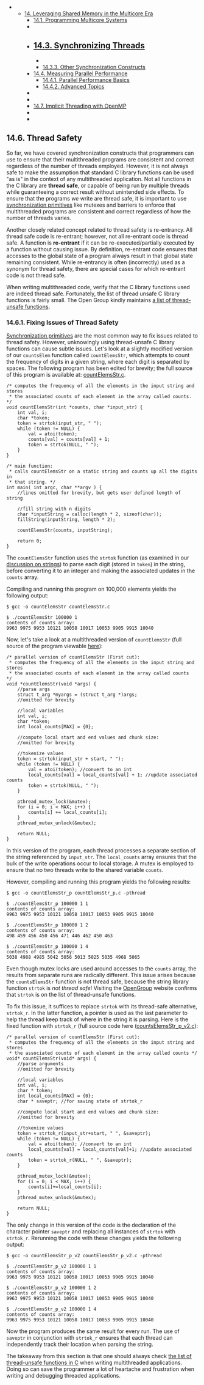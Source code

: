 





-   -   [14. Leveraging Shared Memory in the Multicore
        Era]()
        -   [14.1. Programming Multicore
            Systems]()
        -  
        -   [14.3. Synchronizing
            Threads]()
            -  
            -  
            -   [14.3.3. Other Synchronization
                Constructs]()
        -   [14.4. Measuring Parallel
            Performance]()
            -   [14.4.1. Parallel Performance
                Basics]()
            -   [14.4.2. Advanced
                Topics]()
        -  
        -  
        -   [14.7. Implicit Threading with
            OpenMP]()
        -  
        -  











## 14.6. Thread Safety 

So far, we have covered synchronization constructs that programmers can
use to ensure that their multithreaded programs are consistent and
correct regardless of the number of threads employed. However, it is not
always safe to make the assumption that standard C library functions can
be used \"as is\" in the context of any multithreaded application. Not
all functions in the C library are **thread safe**, or capable of being
run by multiple threads while guaranteeing a correct result without
unintended side effects. To ensure that the programs *we* write are
thread safe, it is important to use [synchronization
primitives](synchronization.html#_synchronizing_threads) like
mutexes and barriers to enforce that multithreaded programs are
consistent and correct regardless of how the number of threads varies.


Another closely related concept related to thread safety is re-entrancy.
All thread safe code is re-entrant; however, not all re-entrant code is
thread safe. A function is **re-entrant** if it can be
re-executed/partially executed by a function without causing issue. By
definition, re-entrant code ensures that accesses to the global state of
a program always result in that global state remaining consistent. While
re-entrancy is often (incorrectly) used as a synonym for thread safety,
there are special cases for which re-entrant code is not thread safe.


When writing multithreaded code, verify that the C library functions
used are indeed thread safe. Fortunately, the list of thread unsafe C
library functions is fairly small. The Open Group kindly maintains [a
list of thread-unsafe
functions](http://pubs.opengroup.org/onlinepubs/009695399/functions/xsh_chap02_09.html).



### 14.6.1. Fixing Issues of Thread Safety 

[Synchronization
primitives](synchronization.html#_synchronizing_threads) are the
most common way to fix issues related to thread safety. However,
unknowingly using thread-unsafe C library functions can cause subtle
issues. Let's look at a slightly modified version of our `countsElem`
function called `countElemsStr`, which attempts to count the frequency
of digits in a given string, where each digit is separated by spaces.
The following program has been edited for brevity; the full source of
this program is available at:
[countElemsStr.c](_attachments/countElemsStr.c).




```
/* computes the frequency of all the elements in the input string and stores
 * the associated counts of each element in the array called counts. */
void countElemsStr(int *counts, char *input_str) {
    int val, i;
    char *token;
    token = strtok(input_str, " ");
    while (token != NULL) {
        val = atoi(token);
        counts[val] = counts[val] + 1;
        token = strtok(NULL, " ");
    }
}

/* main function:
 * calls countElemsStr on a static string and counts up all the digits in
 * that string. */
int main( int argc, char **argv ) {
    //lines omitted for brevity, but gets user defined length of string

    //fill string with n digits
    char *inputString = calloc(length * 2, sizeof(char));
    fillString(inputString, length * 2);

    countElemsStr(counts, inputString);

    return 0;
}
```


The `countElemsStr` function uses the `strtok` function (as examined in
our [discussion on
strings](../C2-C_depth/strings.html#_strtok_strtok_r)) to parse
each digit (stored in `token`) in the string, before converting it to an
integer and making the associated updates in the `counts` array.


Compiling and running this program on 100,000 elements yields the
following output:




    $ gcc -o countElemsStr countElemsStr.c

    $ ./countElemsStr 100000 1
    contents of counts array:
    9963 9975 9953 10121 10058 10017 10053 9905 9915 10040


Now, let's take a look at a multithreaded version of `countElemsStr`
(full source of the program viewable
[here](_attachments/countElemsStr_p.c)):




```
/* parallel version of countElemsStr (First cut):
 * computes the frequency of all the elements in the input string and stores
 * the associated counts of each element in the array called counts
*/
void *countElemsStr(void *args) {
    //parse args
    struct t_arg *myargs = (struct t_arg *)args;
    //omitted for brevity

    //local variables
    int val, i;
    char *token;
    int local_counts[MAX] = {0};

    //compute local start and end values and chunk size:
    //omitted for brevity

    //tokenize values
    token = strtok(input_str + start, " ");
    while (token != NULL) {
        val = atoi(token); //convert to an int
        local_counts[val] = local_counts[val] + 1; //update associated counts
        token = strtok(NULL, " ");
    }

    pthread_mutex_lock(&mutex);
    for (i = 0; i < MAX; i++) {
        counts[i] += local_counts[i];
    }
    pthread_mutex_unlock(&mutex);

    return NULL;
}
```


In this version of the program, each thread processes a separate section
of the string referenced by `input_str`. The `local_counts` array
ensures that the bulk of the write operations occur to local storage. A
mutex is employed to ensure that no two threads write to the shared
variable `counts`.


However, compiling and running this program yields the following
results:




    $ gcc -o countElemsStr_p countElemsStr_p.c -pthread

    $ ./countElemsStr_p 100000 1 1
    contents of counts array:
    9963 9975 9953 10121 10058 10017 10053 9905 9915 10040

    $ ./countElemsStr_p 100000 1 2
    contents of counts array:
    498 459 456 450 456 471 446 462 450 463

    $ ./countElemsStr_p 100000 1 4
    contents of counts array:
    5038 4988 4985 5042 5056 5013 5025 5035 4968 5065


Even though mutex locks are used around accesses to the `counts` array,
the results from separate runs are radically different. This issue
arises because the `countsElemsStr` function is not thread safe, because
the string library function `strtok` is *not thread safe*! Visiting the
[OpenGroup](http://pubs.opengroup.org/onlinepubs/009695399/functions/xsh_chap02_09.html)
website confirms that `strtok` is on the list of thread-unsafe
functions.


To fix this issue, it suffices to replace `strtok` with its thread-safe
alternative, `strtok_r`. In the latter function, a pointer is used as
the last parameter to help the thread keep track of where in the string
it is parsing. Here is the fixed function with `strtok_r` (full source
code here ([countsElemsStr_p\_v2.c](_attachments/countElemsStr_p_v2.c)):




```
/* parallel version of countElemsStr (First cut):
 * computes the frequency of all the elements in the input string and stores
 * the associated counts of each element in the array called counts */
void* countElemsStr(void* args) {
    //parse arguments
    //omitted for brevity

    //local variables
    int val, i;
    char * token;
    int local_counts[MAX] = {0};
    char * saveptr; //for saving state of strtok_r

    //compute local start and end values and chunk size:
    //omitted for brevity

    //tokenize values
    token = strtok_r(input_str+start, " ", &saveptr);
    while (token != NULL) {
        val = atoi(token); //convert to an int
        local_counts[val] = local_counts[val]+1; //update associated counts
        token = strtok_r(NULL, " ", &saveptr);
    }

    pthread_mutex_lock(&mutex);
    for (i = 0; i < MAX; i++) {
        counts[i]+=local_counts[i];
    }
    pthread_mutex_unlock(&mutex);

    return NULL;
}
```


The only change in this version of the code is the declaration of the
character pointer `saveptr` and replacing all instances of `strtok` with
`strtok_r`. Rerunning the code with these changes yields the following
output:




    $ gcc -o countElemsStr_p_v2 countElemsStr_p_v2.c -pthread

    $ ./countElemsStr_p_v2 100000 1 1
    contents of counts array:
    9963 9975 9953 10121 10058 10017 10053 9905 9915 10040

    $ ./countElemsStr_p_v2 100000 1 2
    contents of counts array:
    9963 9975 9953 10121 10058 10017 10053 9905 9915 10040

    $ ./countElemsStr_p_v2 100000 1 4
    contents of counts array:
    9963 9975 9953 10121 10058 10017 10053 9905 9915 10040


Now the program produces the same result for every run. The use of
`saveptr` in conjunction with `strtok_r` ensures that each thread can
independently track their location when parsing the string.


The takeaway from this section is that one should always check [the list
of thread-unsafe functions in
C](http://pubs.opengroup.org/onlinepubs/009695399/functions/xsh_chap02_09.html)
when writing multithreaded applications. Doing so can save the
programmer a lot of heartache and frustration when writing and debugging
threaded applications.






